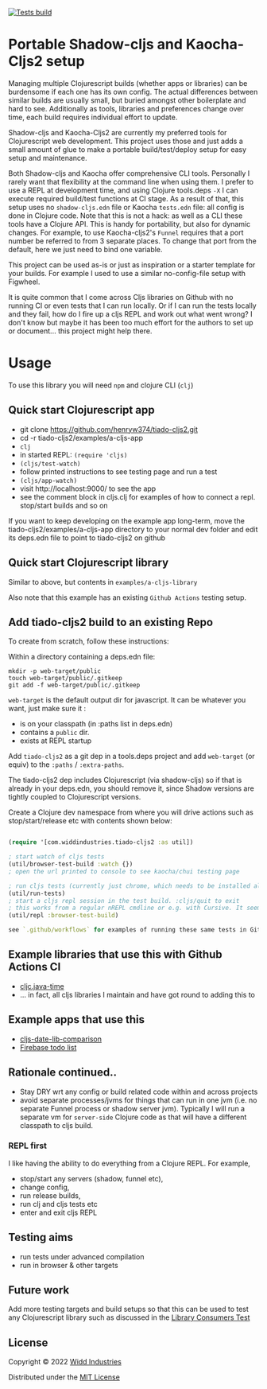 [![Tests build](https://github.com/henryw374/tiado-cljs2/actions/workflows/tests.yaml/badge.svg)](https://github.com/henryw374/tiado-cljs2/actions/workflows/tests.yaml)

# Portable Shadow-cljs and Kaocha-Cljs2 setup

Managing multiple Clojurescript builds (whether apps or libraries) can be burdensome if each one has its own config. The actual differences between similar builds are usually small, but buried amongst other boilerplate and hard to see. Additionally
as tools, libraries and preferences change over time, each build requires individual effort to update.

Shadow-cljs and Kaocha-Cljs2 are currently my preferred tools for Clojurescript web development. This project uses those and
just adds a small amount of glue to make a portable build/test/deploy setup for easy setup and maintenance.

Both Shadow-cljs and Kaocha offer comprehensive CLI tools. Personally I rarely want that flexibility at the
command line when using them. I prefer to use a REPL at development time, and using Clojure tools.deps `-X` I can execute required build/test functions at CI stage. As a result of that, this setup uses no `shadow-cljs.edn` file or Kaocha `tests.edn` file: all config is done in Clojure code. Note that this is not a hack: as well as a CLI these tools have a Clojure API. This is handy for portability, but also for dynamic changes. For example, to use Kaocha-cljs2's `Funnel` requires
that a port number be referred to from 3 separate places. To change that port from the default, here we just need to bind one variable.  

This project can be used as-is or just as inspiration or a starter template for your builds. For example I used to use a similar no-config-file setup with Figwheel. 

It is quite common that I come across Cljs libraries on Github with no running CI or even tests that I can run locally. Or if I can run the tests locally and they fail, how do I fire up a cljs REPL and work out what went wrong? I don't know but maybe it has been too much effort for the authors to set up or document... this project might help there.

# Usage

To use this library you will need `npm` and clojure CLI (`clj`)

## Quick start Clojurescript app

* git clone https://github.com/henryw374/tiado-cljs2.git
* cd -r tiado-cljs2/examples/a-cljs-app
* `clj` 
* in started REPL: `(require 'cljs)`
* `(cljs/test-watch)`
* follow printed instructions to see testing page and run a test
* `(cljs/app-watch)`
* visit http://localhost:9000/ to see the app
* see the comment block in cljs.clj for examples of how to connect a repl. stop/start builds and so on

If you want to keep developing on the example app long-term, move the tiado-cljs2/examples/a-cljs-app directory to your normal dev folder and edit its deps.edn file to point to tiado-cljs2 on github

## Quick start Clojurescript library

Similar to above, but contents in `examples/a-cljs-library`

Also note that this example has an existing `Github Actions` testing setup.

## Add tiado-cljs2 build to an existing Repo

To create from scratch, follow these instructions:

Within a directory containing a deps.edn file:

```
mkdir -p web-target/public
touch web-target/public/.gitkeep
git add -f web-target/public/.gitkeep
```

`web-target` is the default output dir for javascript. It can be whatever you want, just make sure
it :

* is on your classpath (in :paths list in deps.edn)
* contains a `public` dir.
* exists at REPL startup

Add `tiado-cljs2` as a git dep in a tools.deps project and add `web-target` (or equiv) to the `:paths` / `:extra-paths`.

The tiado-cljs2 dep includes Clojurescript (via shadow-cljs) so if that is already in your deps.edn, you should remove it, since Shadow versions are tightly coupled to Clojurescript versions.


Create a Clojure dev namespace from where you will drive actions such as stop/start/release etc with 
contents shown below:

```clojure 

(require '[com.widdindustries.tiado-cljs2 :as util])

; start watch of cljs tests
(util/browser-test-build :watch {})
; open the url printed to console to see kaocha/chui testing page

; run cljs tests (currently just chrome, which needs to be installed already) from clj REPL
(util/run-tests)
; start a cljs repl session in the test build. :cljs/quit to exit
; this works from a regular nREPL cmdline or e.g. with Cursive. It seems like Vim and Emacs users have to do some further backflips (see for example [lambdaisland REPL guide](https://lambdaisland.com/guides/clojure-repls/clojure-repls#orge15e92d))
(util/repl :browser-test-build)

see `.github/workflows` for examples of running these same tests in Github Actions

```

## Example libraries that use this with Github Actions CI

* [cljc.java-time](https://github.com/henryw374/cljc.java-time)
* ... in fact, all cljs libraries I maintain and have got round to adding this to

## Example apps that use this

* [cljs-date-lib-comparison](https://github.com/henryw374/cljs-date-lib-comparison)
* [Firebase todo list](https://github.com/henryw374/firebase-clojurescript-todo-list)

## Rationale continued..

* Stay DRY wrt any config or build related code within and across projects
* avoid separate processes/jvms for things that can run in one jvm (i.e. no separate Funnel process or shadow server jvm). Typically I will run a separate vm for `server-side` Clojure code as that will have a different classpath to cljs build.

### REPL first

I like having the ability to do everything from a Clojure REPL. For example, 

* stop/start any servers (shadow, funnel etc),
* change config, 
* run release builds, 
* run clj and cljs tests etc
* enter and exit cljs REPL

## Testing aims 

- run tests under advanced compilation
- run in browser & other targets

## Future work 

Add more testing targets and build setups so that this can be used to test any Clojurescript library
such as discussed in the [Library Consumers Test](https://github.com/henryw374/clojurescript-library-consumers-test)

## License

Copyright © 2022 [Widd Industries](http://widdindustries.com/about/)

Distributed under the [MIT License](/LICENSE)


